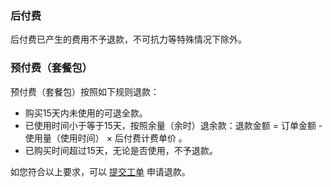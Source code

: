 ﻿### 后付费
后付费已产生的费用不予退款，不可抗力等特殊情况下除外。

### 预付费（套餐包）
预付费（套餐包）按照如下规则退款：
- 购买15天内未使用的可退全款。
- 已使用时间小于等于15天，按照余量（余时）退余款：退款金额 = 订单金额 - 使用量（使用时间） × 后付费计费单价 。
- 已购买时间超过15天，无论是否使用，不予退款。

如您符合以上要求，可以 [提交工单](https://console.cloud.tencent.com/workorder/category) 申请退款。